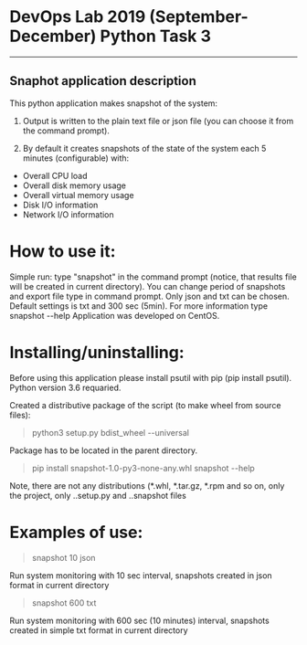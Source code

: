 # DevOps Lab 2019 (September-December) Python Task 3

***
## Snaphot application description
This python application makes snapshot of the system:
1. Output is written to the plain text file or json file (you can choose it from the command prompt).

2. By default it creates snapshots of the state of the system each 5 minutes (configurable) with:
  - Overall CPU load
  - Overall disk memory usage
  - Overall virtual memory usage
  - Disk I/O information
  - Network I/O information

# How to use it:

  Simple run: type "snapshot" in the command prompt (notice, that results file will be created in current directory).
  You can change period of snapshots and export file type in command prompt. Only json and txt can be chosen. Default settings is txt and 300 sec (5min). For more information type snapshot --help
  Application was developed on CentOS.

# Installing/uninstalling:

  Before using this application please install psutil with pip (pip install psutil). Python version 3.6 requaried.

Created a distributive package of the script (to make wheel from source files):
> python3 setup.py bdist_wheel --universal

Package has to be located in the parent directory.
> pip install snapshot-1.0-py3-none-any.whl
> snapshot --help

Note, there are not any distributions (*.whl, *.tar.gz, *.rpm and so on, only the project, only
..setup.py
and
..snapshot
files

# Examples of use:

> snapshot 10 json

Run system monitoring with 10 sec interval, snapshots created in json format in current directory

> snapshot 600 txt

Run system monitoring with 600 sec (10 minutes) interval, snapshots created in simple txt format in current directory
